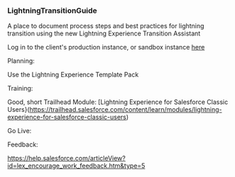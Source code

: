 ### LightningTransitionGuide
A place to document process steps and best practices for lightning transition using the new Lightning Experience Transition Assistant

Log in to the client's production instance, or sandbox instance [here](https://lightning-readiness-check.salesforce.com/change)

Planning:

Use the Lightning Experience Template Pack

Training:

Good, short Trailhead Module:  [Lightning Experience for Salesforce Classic Users}(https://trailhead.salesforce.com/content/learn/modules/lightning-experience-for-salesforce-classic-users)

Go Live:

Feedback:

https://help.salesforce.com/articleView?id=lex_encourage_work_feedback.htm&type=5


